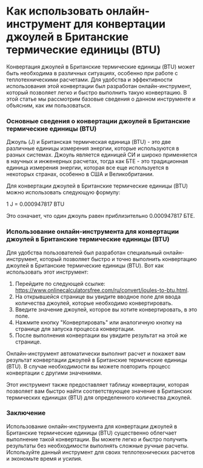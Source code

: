 Как использовать онлайн-инструмент для конвертации джоулей в Британские термические единицы (BTU)
=================================================================================================

Конвертация джоулей в Британские термические единицы (BTU) может быть необходима в различных ситуациях, особенно при работе с теплотехническими расчетами. Для удобства и эффективности использования этой конвертации был разработан онлайн-инструмент, который позволяет легко и быстро выполнить такую конвертацию. В этой статье мы рассмотрим базовые сведения о данном инструменте и объясним, как им пользоваться.

### Основные сведения о конвертации джоулей в Британские термические единицы (BTU)

Джоуль (J) и Британская термическая единица (BTU) - это две различные единицы измерения энергии, которые используются в разных системах. Джоуль является единицей СИ и широко применяется в научных и инженерных расчетах, тогда как БТЕ - это традиционная единица измерения энергии, которая все еще используется в некоторых странах, особенно в США и Великобритании.

Для конвертации джоулей в Британские термические единицы (BTU) можно использовать следующую формулу:

1 J = 0.000947817 BTU

Это означает, что один джоуль равен приблизительно 0.000947817 БТЕ.

### Использование онлайн-инструмента для конвертации джоулей в Британские термические единицы (BTU)

Для удобства пользователей был разработан специальный онлайн-инструмент, который позволяет быстро и точно выполнить конвертацию джоулей в Британские термические единицы (BTU). Вот как использовать этот инструмент:

1. Перейдите по следующей ссылке: <https://www.onlinecalculatorsfree.com/ru/convert/joules-to-btu.html>.
2. На открывшейся странице вы увидите вводное поле для ввода количества джоулей, которые необходимо конвертировать.
3. Введите значение джоулей, которое вы хотите конвертировать, в это поле.
4. Нажмите кнопку "Конвертировать" или аналогичную кнопку на странице для запуска процесса конвертации.
5. После выполнения конвертации вы увидите результат на этой же странице.

Онлайн-инструмент автоматически выполнит расчет и покажет вам результат конвертации джоулей в Британские термические единицы (BTU). В случае необходимости вы можете повторить процесс конвертации с другими значениями.

Этот инструмент также предоставляет таблицу конвертации, которая позволяет вам быстро найти соответствующее значение в Британских термических единицах (BTU) для определенного количества джоулей.

### Заключение

Использование онлайн-инструмента для конвертации джоулей в Британские термические единицы (BTU) существенно облегчает выполнение такой конвертации. Вы можете легко и быстро получить результаты без необходимости выполнять сложные ручные расчеты. Используйте данный инструмент для своих теплотехнических расчетов и экономьте время и усилия.